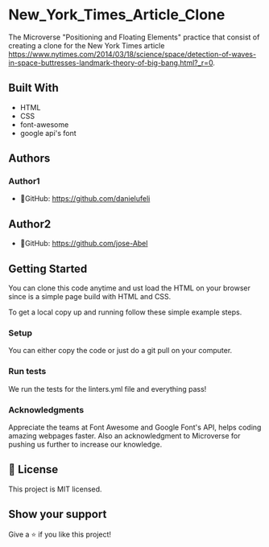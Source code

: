 # New_York_Times_Article_Clone

The Microverse "Positioning and Floating Elements" practice that consist of creating a clone for the New York Times article https://www.nytimes.com/2014/03/18/science/space/detection-of-waves-in-space-buttresses-landmark-theory-of-big-bang.html?_r=0. 

## Built With
- HTML
- CSS
- font-awesome
- google api's font

## Authors
### Author1
- 👤GitHub: https://github.com/danielufeli

## Author2
- 👤GitHub: https://github.com/jose-Abel

## Getting Started
You can clone this code anytime and ust load the HTML on your browser since is a simple page build with HTML and CSS.

To get a local copy up and running follow these simple example steps.

### Setup
You can either copy the code or just do a git pull on your computer.

### Run tests
We run the tests for the linters.yml file and everything pass!

### Acknowledgments
Appreciate the teams at Font Awesome and Google Font's API, helps coding amazing webpages faster.
Also an acknowledgment to Microverse for pushing us further to increase our knowledge.

## 📝 License
This project is MIT licensed.

## Show your support
Give a ⭐️ if you like this project!
